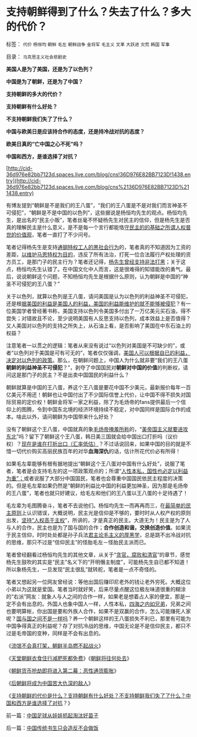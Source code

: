 # 支持朝鲜得到了什么？失去了什么？多大的代价？

标签： `代价` `杨恒均` `朝鲜` `毛左` `朝鲜战争` `金将军` `毛主义` `文革` `大跃进` `灾荒` `韩国` `军事` 

目录： `马克思主义社会悲剧史`

**美国人是为了美国，还是为了以色列？**

**中国是为了朝鲜，还是为了中国？**

**支持朝鲜的多大的代价？**

**支持朝鲜有什么好处？**

**不支持朝鲜我们失了了什么？**

**中国与欧美日是应该持合作的态度，还是持冷战对抗的态度？**

**欧美日真的“亡中国之心不死”吗？**

**中国和西方，是谁选择了对抗？**

[http://cid-36d976e82bb7123d.spaces.live.com/blog/cns!36D976E82BB7123D!1438.entry](http://cid-36d976e82bb7123d.spaces.live.com/blog/cns%2136D976E82BB7123D%211438.entry)

有博友提到“朝鲜是不是我们的王八蛋”，“我们的王八蛋是不是对我们而言神圣不可侵犯”，“朝鲜是不是中国的以色列”，这些据说是杨恒均先生的观点。杨恒均先生，是出名的“民主小贩”，笔者丝毫不怀疑杨先生对民主的信仰，但是杨先生是否真的理解民主是什么意义，是不是每一个言行都能恪[守民主的的基础之所谓人权普世的价值观](../../../2010/6/21/人权普世的个体价值观是善恶的唯一标准.md)，笔者一直打了不少问号。

笔者记得杨先生是支持[通钢特权工人的黑社会行为](http://darthvad.blog.163.com/blog/static/533994702009710056796/)的，笔者真的不知道因为工资的差距，[以维护马恩特权为目的](../../../2009/7/30/黄宗羲定律之体制内特权对国民利益的侵蚀.md)，违反了所有法治，打死一位合法履行产权处理的资方员工，是那门子的民主行为？笔者还记得，[杨先生曾经支持非法打黑](../../../2010/3/1/中国需要人权产权清晰的法治吗？.md)；关于这点，杨恒均先生认错了。在中国文化中人而言，这是很难得的知错能改的勇气。最后，说说朝鲜这个问题，不知杨恒均先生是根据什么原则，认为朝鲜是中国的“神圣不可侵犯的王八蛋？”

关于以色列，就算以色列是王八蛋，请问美国是认为以色列的利益神圣不可侵犯，还是根[据美国的利益是美国人的利益，美国的利益能维护的就不能够被侵犯](../../../2010/6/23/美国是不会为他国的民主而奋斗的.md)？有一位美国学者曾经著书称，美国支持以色列令美国多付出了一万亿美元买石油，得不尝失；对错故且不论，至少说明美国有人反思支持以色列，成本效益上是否值得？又人美国对以色列的支持之所失上，从石油上看，是否影响了美国在中东石油上的权益？

注意笔者一以贯之的逻辑：笔者从来没有说过“以色列对美国是不可缺少的”，或者“以色列对于美国是可有可无的”，笔者仅仅强调，[美国人可以根据自已的利益，决定对以色列的政策](../../../2009/6/15/国际人权社会原则其实是“永恒的利益”.md)。那么，在朝鲜问题上，中国人为什么就非要“我们的王八蛋**朝鲜的利益神圣不可侵犯**？”，剥夺了中国国民对**朝鲜对中国的价值**的判断权，请问这是那门子的民主？不是出卖中国国民的利益什么？

朝鲜就算是中国的王八蛋，养这个王八蛋是要花中国不少美元，最新报价每年一百亿美元不用还！朝鲜也让中国付出了不少国际信誉上代价，让中国不得不损失对国际贸易的定价权！朝鲜金将军一家之利益，除了为毛炀帝的fans提供最后一个信仰上的图腾，令到中国东北境的经济环境持续不稳定，对中国同样是国际合作的成本。啥此以外，请问朝鲜为中国带来什么好处？

没有了朝鲜这个王八蛋，中国就真的象[毛炀帝掩羞所称](http://hi.baidu.com/darthchn/blog/item/1258a6310e58f390a9018e8c.html)的，“[美帝国主义就要进攻东北](http://blog.sina.com.cn/s/blog_5563a64d0100ewq3.html)”吗？留下了朝鲜这个王八蛋，韩日美三国就会给中国出口打折吗（议价权）？[现在是谁在打折出口（汇率低估）](../../../2010/6/21/中国应该升值人民币成为美元逆差国.md)？不过话说回来，如果中国的目的就是不惜一切代价购买高丽民族百年的对华**血海深仇**的话，估计所花代价必有所得！

如果毛左辈能够有根有据地提出“朝鲜这个王八蛋对中国有什么好处”，说服了笔者，笔者是会支持毛左的这一项政策观点的；所谓“[人性本私，国性也必定以利益为重”；](../../../2009/9/27/无私国际主义才需要打广告做推广.md)或者说服了大部分中国国民，笔者也会尊重中国国民依民主程度的决策的。但是毛左辈如果仍然是“朝鲜的利益比中国的利益更加神圣，因为那是毛炀帝的王八蛋”，笔者也就只好建议，给毛左和他们的王八蛋以王八蛋的十足待遇了！

毛左辈为毛图腾奋斗，笔者不去说他们。杨恒均先生一而再再而三，在[最简单的民主原则](../../../2009/10/17/人的利益包括所有排他的权益.md)上认识错误，大概说明，民主光是信仰是不够的，要时时从人权产权的原则出发，[坚持“人权高于主权](../../../2010/5/15/“权力－权利－义务”模型即奴隶制.md)”，所讲的，才是真正的民主。大道无为！民主是为了人与人的合作，民主也是为了国与国的合作；**合作创造和谐，交换创造价值**。如果流于民主信仰，时时处处都是孙子兵法[君主论毛主义的厚黑学](../../../2009/9/20/争取民主就不要搞毛式厚黑政治.md)，总是跳不出冷战对抗的思维，那只不过是“信仰民主”的怪胎毛左－怪胎民主派而已。

笔者曾经翻看过杨恒均先生的其他文章，从关于“[贪官，腐败和清官](../../../2010/2/26/“反政府”是荒谬的.md)”的章节，感觉杨先生鼓吹的其实是“民主”名义下的“开明僭主制度”，可能杨先生自已都不知道！所以象杨先生，一旦发现“民主很乱”就转舵，笔者是一点不奇怪的。

笔者又想起另一位网友曾经说：等他出国后赚印尼老外的钱让老外穷死。大概这位小弟以为这就是爱国。笔者当时就好笑，后来尽量点醒这位极左味道很重的糊涂的“右派”网友：就象人与人之间的合作一样，如果老是想着占人家的便宜，那是一定不会有出息的。外国人也象中国人一样，人性本私，[四海之内如兄弟](../../../2009/6/8/愿世界各国互相理解、和平、合作、共荣.md)，兄弟之间也要明算帐，你出国是要和外族人合作，如果不是双赢的合作，怎么可能赚死人家呢？[国与国之间不是一样吗](../../../2010/2/3/“斗争哲学”取代“务实合作”的传统文化.md)？养一个朝鲜这样的王八蛋损失不利已，那里有可能为中国争得真正的利益呢？存了对抗冷战的思维，中国无论是不是信仰民主，都只不过是毛帝国的变种，同样是不会有出息的。

《[流氓不会真打架，朝鲜半岛燃不起战火](../../../2009/6/2/金将军正日不会真打架，朝鲜半岛燃不起战火.md)》

《[天堂朝鲜衣食住行减肥死都免费](../../../2009/6/3/朝鲜是个天堂，衣食住行减肥死都免费.md)》《[朝鲜将往何处去](http://blog.sina.com.cn/s/blog_5563a64d0100d9wx.html)》

《[朝鲜货币抢劫即将进入第二幕：恶性通货膨胀](../../../2010/1/10/朝鲜货币抢劫即将进入第二幕：恶性通货膨胀.md)》

《[后朝鲜将成为中国苦大仇深的敌人](../../../2010/1/11/后朝鲜将成为中国苦大仇深的对手.md)》

《[支持朝鲜的代价是什么？支持朝鲜有什么好处？不支持朝鲜我们失了了什么？中国和西方是谁选择了对抗](../../../2010/1/11/后朝鲜将成为中国苦大仇深的对手.md)？》



前一篇：[中国足球从娃娃抓起淘汰好苗子](../../../2010/6/24/中国足球从娃娃抓起淘汰好苗子.md)

后一篇：[中国传统书生只会造反不会做饭](../../../2010/6/24/中国传统书生只会造反不会做饭.md)